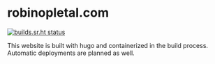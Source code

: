 # robinopletal.com

[![builds.sr.ht status](https://builds.sr.ht/~fourstepper/robinopletal.com.svg)](https://builds.sr.ht/~fourstepper/robinopletal.com?)

This website is built with hugo and containerized in the build process. Automatic deployments are planned as well.
